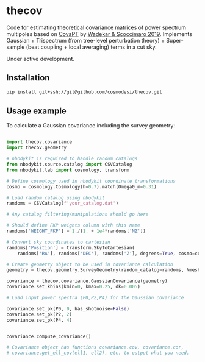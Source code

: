 # thecov

Code for estimating theoretical covariance matrices of power spectrum multipoles based on [CovaPT](https://github.com/JayWadekar/CovaPT/) by [Wadekar & Scoccimaro 2019](http://arxiv.org/abs/1910.02914). Implements Gaussian + Trispectrum (from tree-level perturbation theory) + Super-sample (beat coupling + local averaging) terms in a cut sky.

Under active development.

## Installation

```sh
pip install git+ssh://git@github.com/cosmodesi/thecov.git
```

## Usage example

To calculate a Gaussian covariance including the survey geometry:

```python

import thecov.covariance
import thecov.geometry

# nbodykit is required to handle random catalogs
from nbodykit.source.catalog import CSVCatalog
from nbodykit.lab import cosmology, transform

# Define cosmology used in nbodykit coordinate transformations
cosmo = cosmology.Cosmology(h=0.7).match(Omega0_m=0.31)

# Load random catalog using nbodykit
randoms = CSVCatalog(f'your_catalog.dat')

# Any catalog filtering/manipulations should go here

# Should define FKP weights column with this name
randoms['WEIGHT_FKP'] = 1./(1. + 1e4*randoms['NZ'])

# Convert sky coordinates to cartesian
randoms['Position'] = transform.SkyToCartesian(
    randoms['RA'], randoms['DEC'], randoms['Z'], degrees=True, cosmo=cosmo)

# Create geometry object to be used in covariance calculation
geometry = thecov.geometry.SurveyGeometry(random_catalog=randoms, Nmesh=31, BoxSize=3750, alpha=1/10)

covariance = thecov.covariance.GaussianCovariance(geometry)
covariance.set_kbins(kmin=0, kmax=0.25, dk=0.005)

# Load input power spectra (P0,P2,P4) for the Gaussian covariance

covariance.set_pk(P0, 0, has_shotnoise=False)
covariance.set_pk(P2, 2)
covariance.set_pk(P4, 4)


covariance.compute_covariance()

# Covariance object has functions covariance.cov, covariance.cor,
# covariance.get_ell_cov(ell1, ell2), etc. to output what you need.
```
